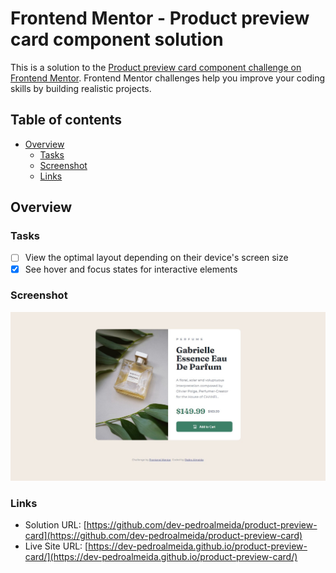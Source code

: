 # Frontend Mentor - Product preview card component solution

This is a solution to the [Product preview card component challenge on Frontend Mentor](https://www.frontendmentor.io/challenges/product-preview-card-component-GO7UmttRfa). Frontend Mentor challenges help you improve your coding skills by building realistic projects. 

## Table of contents

- [Overview](#overview)
  - [Tasks](#tasks)
  - [Screenshot](#screenshot)
  - [Links](#links)

## Overview

### Tasks

- [ ] View the optimal layout depending on their device's screen size
- [x] See hover and focus states for interactive elements

### Screenshot

![Project screenshot](./images/screenshot.jpg)

### Links

- Solution URL: [https://github.com/dev-pedroalmeida/product-preview-card](https://github.com/dev-pedroalmeida/product-preview-card)
- Live Site URL: [https://dev-pedroalmeida.github.io/product-preview-card/](https://dev-pedroalmeida.github.io/product-preview-card/)

